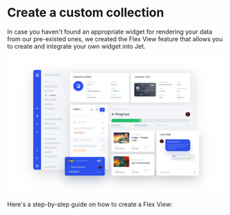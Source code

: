 # Create a custom collection

In case you haven't found an appropriate widget for rendering your data from our pre-existed ones, we created the Flex View feature that allows you to create and integrate your own widget into Jet.

![](../../.gitbook/assets/image%20%2899%29.png)

Here's a step-by-step guide on how to create a Flex View:

